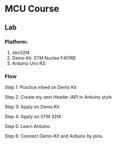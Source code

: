 # MCU Course

## Lab



### Platform: 

1. stm32f4
2. Demo Kit: STM Nucleo F401RE
3. Arduino Uno R3: 

### Flow

Step 1: Practice mbed on Demo Kit

Step 2: Create my own Header /API in Arduino style

Step 3: Apply on Demo Kit

Step 4: Apply on STM 32f4



Step 5: Learn Arduino

Step 6: Connect Demo-Kit and Arduino by pins.

